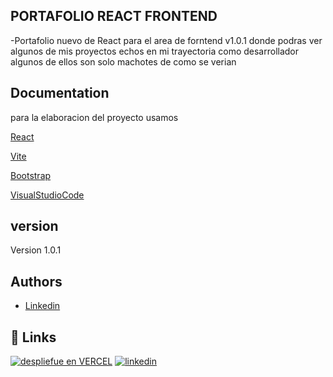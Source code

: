 
## PORTAFOLIO REACT FRONTEND

-Portafolio nuevo de React para el area de forntend v1.0.1 donde podras ver algunos de mis proyectos echos en mi trayectoria como desarrollador algunos de ellos  son solo machotes de como se verian



## Documentation

para la elaboracion del proyecto usamos 

[React](https://es.react.dev/)

[Vite](https://vite.dev/)

[Bootstrap](https://getbootstrap.com/)

[VisualStudioCode](https://code.visualstudio.com/)
## version

Version 1.0.1

## Authors

- [Linkedin](https://www.linkedin.com/in/edwin-castro-13a763272/)


## 🔗 Links
[![despliefue en VERCEL](https://img.shields.io/badge/Portafolio-000?style=for-the-badge&logo=ko-fi&logoColor=gold)](https://portafolio-frontend-rust.vercel.app/)
[![linkedin](https://img.shields.io/badge/linkedin-0A66C2?style=for-the-badge&logo=linkedin&logoColor=gold)](https://www.linkedin.com/in/edwin-castro-13a763272/)
